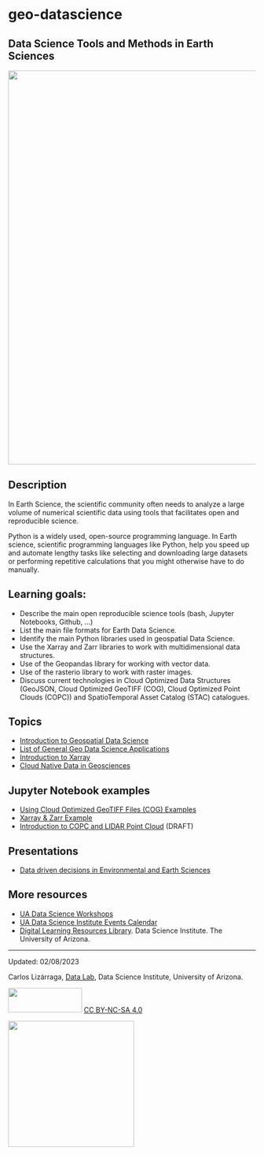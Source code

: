 # geo-datascience

 ## Data Science Tools and Methods in Earth Sciences
 
 <img src="https://images.unsplash.com/photo-1588252090896-fc811303a232?ixlib=rb-4.0.3&ixid=MnwxMjA3fDB8MHxwaG90by1wYWdlfHx8fGVufDB8fHx8&auto=format&fit=crop&w=1548&q=80" width=800>
 
## Description 

In Earth Science, the scientific community often needs to analyze a large volume of numerical scientific data using tools that facilitates open and reproducible science. 

Python is a widely used, open-source programming language. In Earth science, scientific programming languages like Python, help you speed up and automate lengthy tasks like selecting and downloading large datasets or performing repetitive calculations that you might otherwise have to do manually.

## Learning goals:
* Describe the main open reproducible science tools (bash, Jupyter Notebooks, Github, …)
* List the main file formats for Earth Data Science.
* Identify the main Python libraries used in geospatial Data Science. 
* Use the Xarray and Zarr libraries to work with multidimensional data structures.
* Use of the Geopandas library for working with vector data.
* Use of the rasterio library to work with raster images.
* Discuss current technologies in Cloud Optimized Data Structures (GeoJSON, Cloud Optimized GeoTIFF (COG), Cloud Optimized Point Clouds (COPC)) and SpatioTemporal Asset Catalog (STAC) catalogues. 

## Topics

 * [Introduction to Geospatial Data Science](https://github.com/clizarraga-UAD7/geo-datascience2/blob/main/docs/intro-geo-data-sci.md)
 * [List of General Geo Data Science Applications](https://github.com/clizarraga-UAD7/geo-datascience2/blob/main/docs/geo-ds-reads.md)
 * [Introduction to Xarray](https://github.com/clizarraga-UAD7/geo-datascience2/blob/main/docs/intro-xarray.md)
 * [Cloud Native Data in Geosciences](https://github.com/clizarraga-UAD7/geo-datascience2/blob/main/docs/cloud-native-data.md)
 
 ## Jupyter Notebook examples
 
 * [Using Cloud Optimized GeoTIFF Files (COG) Examples](https://github.com/clizarraga-UAD7/Notebooks/blob/main/CloudNativeDataExamples1.ipynb)
 * [Xarray & Zarr Example](https://github.com/clizarraga-UAD7/Notebooks/blob/main/XarrayZarrExample1.ipynb)
 * [Introduction to COPC and LIDAR Point Cloud](https://github.com/clizarraga-UAD7/Notebooks/blob/main/IntroCOPC_LIDARPointCloud.ipynb) (DRAFT)
 
 ## Presentations
 * [Data driven decisions in Environmental and Earth Sciences](https://docs.google.com/presentation/d/1iEqEn1BF6Wb9GwYBOXfVKiXJqjHSUGhLvRH9m6kqQQg/edit?usp=sharing)
 
 ## More resources
 * [UA Data Science Workshops](https://github.com/clizarraga-UAD7/Workshops/wiki)
 * [UA Data Science Institute Events Calendar](https://datascience.arizona.edu/calendar)
 * [Digital Learning Resources Library](https://github.com/ua-data7/LearningResources/wiki). Data Science Institute. The University of Arizona.
 
***

Updated: 02/08/2023

Carlos Lizárraga, [Data Lab](https://github.com/clizarraga-UAD7/DataScienceLab/wiki), Data Science Institute, University of Arizona.

<img src="https://upload.wikimedia.org/wikipedia/commons/thumb/4/4b/CC_BY-NC-SA.svg/800px-CC_BY-NC-SA.svg.png?20181117113353" width="150" height="50"/> [CC BY-NC-SA 4.0](https://creativecommons.org/licenses/by-nc-sa/4.0/)


[<img src="https://datascience.arizona.edu/sites/default/files/Data%20Science%20Institute_Webheader%20%281%29.svg" width="256">](https://datascience.arizona.edu)



